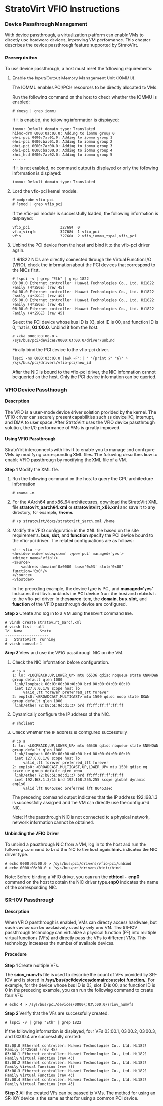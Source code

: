 # StratoVirt VFIO Instructions

###  Device Passthrough Management

With device passthrough, a virtualization platform can enable VMs to directly use hardware devices, improving VM performance. This chapter describes the device passthrough feature supported by StratoVirt.

### Prerequisites

To use device passthrough, a host must meet the following requirements:

1. Enable the Input/Output Memory Management Unit (IOMMU).

   The IOMMU enables PCI/PCIe resources to be directly allocated to VMs.

   Run the following command on the host to check whether the IOMMU is enabled:

   ```shell
   # dmesg | grep iommu
   ```

   If it is enabled, the following information is displayed:

   ```shell
   iommu: Default domain type: Translated
   hibmc-drm 0000:0a:00.0: Adding to iommu group 0
   ehci-pci 0000:7a:01.0: Adding to iommu group 1
   ehci-pci 0000:ba:01.0: Adding to iommu group 2
   ohci-pci 0000:7a:00.0: Adding to iommu group 3
   ohci-pci 0000:ba:00.0: Adding to iommu group 4
   xhci_hcd 0000:7a:02.0: Adding to iommu group 5
   ......
   ```

   If it is not enabled, no command output is displayed or only the following information is displayed:

   ```shell
   iommu: Default domain type: Translated
   ```



2. Load the vfio-pci kernel module.

   ```shell
   # modprobe vfio-pci
   # lsmod | grep vfio_pci
   ```

   If the vfio-pci module is successfully loaded, the following information is displayed:

   ```shell
   vfio_pci              327680  0
   vfio_virqfd           327680  1 vfio_pci
   vfio                  327680  2 vfio_iommu_type1,vfio_pci
   ```



3. Unbind the PCI device from the host and bind it to the vfio-pci driver again.

   If Hi1822 NICs are directly connected through the Virtual Function I/O (VFIO), check the information about the PCI devices that correspond to the NICs first.

   ```shell
   # lspci -v | grep "Eth" | grep 1822
   03:00.0 Ethernet controller: Huawei Technologies Co., Ltd. Hi1822 Family (4*25GE) (rev 45)
   04:00.0 Ethernet controller: Huawei Technologies Co., Ltd. Hi1822 Family (4*25GE) (rev 45)
   05:00.0 Ethernet controller: Huawei Technologies Co., Ltd. Hi1822 Family (4*25GE) (rev 45)
   06:00.0 Ethernet controller: Huawei Technologies Co., Ltd. Hi1822 Family (4*25GE) (rev 45)
   ```

   Select the PCI device whose bus ID is 03, slot ID is 00, and function ID is 0, that is, **03:00.0**. Unbind it from the host.

   ```shell
   # echo 0000:03:00.0 > /sys/bus/pci/devices/0000:03:00.0/driver/unbind
   ```

   Finally bind the PCI device to the vfio-pci driver.

   ```shell
   lspci -ns 0000:03:00.0 |awk -F':| ' '{print 5" "6}' > /sys/bus/pci/drivers/vfio-pci/new_id
   ```

   After the NIC is bound to the vfio-pci driver, the NIC information cannot be queried on the host. Only the PCI device information can be queried.

### VFIO Device Passthrough

#### Description

The VFIO is a user-mode device driver solution provided by the kernel. The VFIO driver can securely present capabilities such as device I/O, interrupt, and DMA to user space. After StratoVirt uses the VFIO device passthrough solution, the I/O performance of VMs is greatly improved.

#### Using VFIO Passthrough

StratoVirt interconnects with libvirt to enable you to manage and configure VMs by modifying corresponding XML files. The following describes how to enable VFIO passthrough by modifying the XML file of a VM.

**Step 1** Modify the XML file.

1. Run the following command on the host to query the CPU architecture information:

   ```shell
   # uname -m
   ```

2. For the AArch64 and x86_64 architectures, [download](https://gitee.com/openeuler/stratovirt/tree/master/docs) the StratoVirt XML file **stratovirt_aarch64.xml** or **stratovirtvirt_x86.xml** and save it to any directory, for example, **/home**.

   ```shell
   # cp stratovirt/docs/stratovirt_$arch.xml /home
   ```


3. Modify the VFIO configuration in the XML file based on the site requirements. **bus**, **slot**, and **function** specify the PCI device bound to the vfio-pci driver. The related configurations are as follows:

   ```shell
   <!-- vfio -->
   <hostdev mode='subsystem' type='pci' managed='yes'>
   <driver name='vfio'/>
   <source>
       <address domain='0x0000' bus='0x03' slot='0x00' function='0x0'/>
   </source>
   </hostdev>
   ```

   In the preceding example, the device type is PCI, and **managed='yes'** indicates that libvirt unbinds the PCI device from the host and rebinds it to the vfio-pci driver. In the**source** item, the **domain**, **bus**, **slot**, and **function** of the VFIO passthrough device are configured.

**Step 2** Create and log in to a VM using the libvirt command line.

```shell
# virsh create stratovirt_$arch.xml
# virsh list --all
Id 	Name 		State
--------------------
1 	StratoVirt 	running
# virsh console 1
```

**Step 3** View and use the VFIO passthrough NIC on the VM.

1. Check the NIC information before configuration.

   ```shell
   # ip a
   1: lo: <LOOPBACK,UP,LOWER_UP> mtu 65536 qdisc noqueue state UNKNOWN group default qlen 1000
   	link/loopback 00:00:00:00:00:00 brd 00:00:00:00:00:00
   	inet 127.0.0.1/8 scope host lo
       	valid_lft forever preferred_lft forever
   2: enp1s0: <BROADCAST,MULTICAST> mtu 1500 qdisc noop state DOWN group default qlen 1000
   	link/ether 72:b8:51:9d:d1:27 brd ff:ff:ff:ff:ff:ff
   ```


2. Dynamically configure the IP address of the NIC.

   ```shell
   # dhclient
   ```


3. Check whether the IP address is configured successfully.

   ```shell
   # ip a
   1: lo: <LOOPBACK,UP,LOWER_UP> mtu 65536 qdisc noqueue state UNKNOWN group default qlen 1000
   	link/loopback 00:00:00:00:00:00 brd 00:00:00:00:00:00
   	inet 127.0.0.1/8 scope host lo
   		valid_lft forever preferred_lft forever
   2: enp1s0: <BROADCAST,MULTICAST,UP,LOWER_UP> mtu 1500 qdisc mq state UP group default qlen 1000
   	link/ether 72:b8:51:9d:d1:27 brd ff:ff:ff:ff:ff:ff
   	inet 192.168.1.3/16 brd 192.168.255.255 scope global dynamic enp1s0
   		valid_lft 86453sec preferred_lft 86453sec
   ```

   The preceding command output indicates that the IP address 192.168.1.3 is successfully assigned and the VM can directly use the configured NIC.

   Note: If the passthrough NIC is not connected to a physical network, network information cannot be obtained.

#### Unbinding the VFIO Driver

To unbind a passthrough NIC from a VM, log in to the host and run the following command to bind the NIC to the host again.**hinic** indicates the NIC driver type.

```shell
# echo 0000:03:00.0 > /sys/bus/pci/drivers/vfio-pci/unbind
# echo 0000:03:00.0 > /sys/bus/pci/drivers/hinic/bind
```

Note: Before binding a VFIO driver, you can run the **ethtool -i enp0** command on the host to obtain the NIC driver type.**enp0** indicates the name of the corresponding NIC.

### SR-IOV Passthrough

#### Description

When VFIO passthrough is enabled, VMs can directly access hardware, but each device can be exclusively used by only one VM. The SR-IOV passthrough technology can virtualize a physical function (PF) into multiple virtual functions (VFs) and directly pass the VFs to different VMs. This technology increases the number of available devices.

#### Procedure

**Step 1** Create multiple VFs.

   The **sriov_numvfs** file is used to describe the count of VFs provided by SR-IOV and is stored in **/sys/bus/pci/devices/domain\:bus\:slot.function/**. For example, for the device whose bus ID is 03, slot ID is 00, and function ID is 0 in the preceding example, you can run the following command to create four VFs:

   ```shell
   # echo 4 > /sys/bus/pci/devices/0000\:03\:00.0/sriov_numvfs
   ```


**Step 2** Verify that the VFs are successfully created.

   ```shell
   # lspci -v | grep "Eth" | grep 1822
   ```

   If the following information is displayed, four VFs 03:00.1, 03:00.2, 03:00.3, and 03:00.4 are successfully created:

   ```shell
   03:00.0 Ethernet controller: Huawei Technologies Co., Ltd. Hi1822 Family (4*25GE) (rev 45)
   03:00.1 Ethernet controller: Huawei Technologies Co., Ltd. Hi1822 Family Virtual Function (rev 45)
   03:00.2 Ethernet controller: Huawei Technologies Co., Ltd. Hi1822 Family Virtual Function (rev 45)
   03:00.3 Ethernet controller: Huawei Technologies Co., Ltd. Hi1822 Family Virtual Function (rev 45)
   03:00.4 Ethernet controller: Huawei Technologies Co., Ltd. Hi1822 Family Virtual Function (rev 45)
   ```


**Step 3** All the created VFs can be passed to VMs. The method for using an SR-IOV device is the same as that for using a common PCI device.
